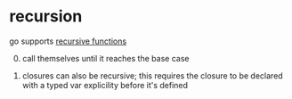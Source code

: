 # recursion

go supports [recursive functions](http://en.wikipedia.org/wiki/Recursion_(computer_science))

0. call themselves until it reaches the base case

1. closures can also be recursive; this requires the closure to be declared with a typed var explicility before it's defined

